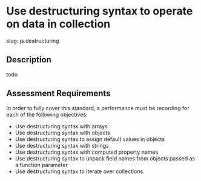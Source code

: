 # Use destructuring syntax to operate on data in collection

slug: js.destructuring

## Description
todo

## Assessment Requirements
In order to fully cover this standard, a performance must be recording for each of the following objectives:

- Use destructuring syntax with arrays
- Use destructuring syntax with objects
- Use destructuring syntax to assign default values in objects  
- Use destructuring syntax with strings
- Use destructuring syntax with computed property names
- Use destructuring syntax to unpack field names from objects passed as a function parameter
- Use destructuring syntax to iterate over collections
